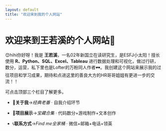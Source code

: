 ```yaml
---
layout: default
title: "欢迎来到我的个人网站"
---
```


# 欢迎来到王若溪的个人网站🍉

😊hihi你好呀！我是 **王若溪**，一名02年新国立在读研究生，是ESFJ小太阳！擅长使用 **R、Python、SQL、Excel、Tableau** 进行数据处理和可视化，做过行研，数分，运营，私下里也是Lofter的万粉同人作者🕶。我创建这个网站来展示我的过往项目和学习成果，期待和点进这里的善良大方的HR哥哥姐姐有更进一步的交流！！

可点击顶部三个栏目了解更多。

- 🎈**关于我**→*经典老番* · 自我介绍环节
  
- 🍱**项目展示**→*宝藏合集* · 代码数分+游戏制作+文本创作
  
- 📞**联系方式**→*Find me全家桶* · 微信+邮箱+电话+领英
  
